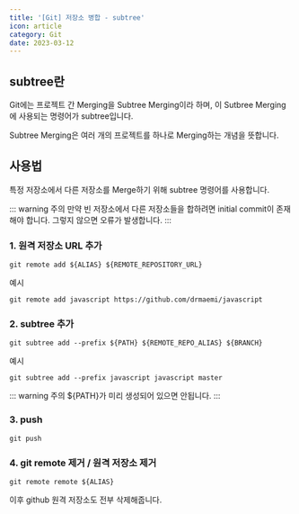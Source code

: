 ```yaml
---
title: '[Git] 저장소 병합 - subtree'
icon: article
category: Git
date: 2023-03-12
---
```


## subtree란
Git에는 프로젝트 간 Merging을 Subtree Merging이라 하며, 이 Sutbree Merging에 사용되는 명령어가 subtree입니다.

Subtree Merging은 여러 개의 프로젝트를 하나로 Merging하는 개념을 뜻합니다.

## 사용법
특정 저장소에서 다른 저장소를 Merge하기 위해 subtree 명령어를 사용합니다.

::: warning 주의
만약 빈 저장소에서 다른 저장소들을 합하려면 initial commit이 존재해야 합니다. 그렇지 않으면 오류가 발생합니다.
:::

### 1. 원격 저장소 URL 추가
```:no-line-numbers
git remote add ${ALIAS} ${REMOTE_REPOSITORY_URL}
```

예시
```:no-line-numbers
git remote add javascript https://github.com/drmaemi/javascript
```

### 2. subtree 추가
```:no-line-numbers
git subtree add --prefix ${PATH} ${REMOTE_REPO_ALIAS} ${BRANCH}
```

예시
```:no-line-numbers
git subtree add --prefix javascript javascript master
```

::: warning 주의
&#36;&#123;PATH&#125;가 미리 생성되어 있으면 안됩니다.
:::

### 3. push
```:no-line-numbers
git push
```

### 4. git remote 제거 / 원격 저장소 제거
```:no-line-numbers
git remote remote ${ALIAS}
```

이후 github 원격 저장소도 전부 삭제해줍니다.
